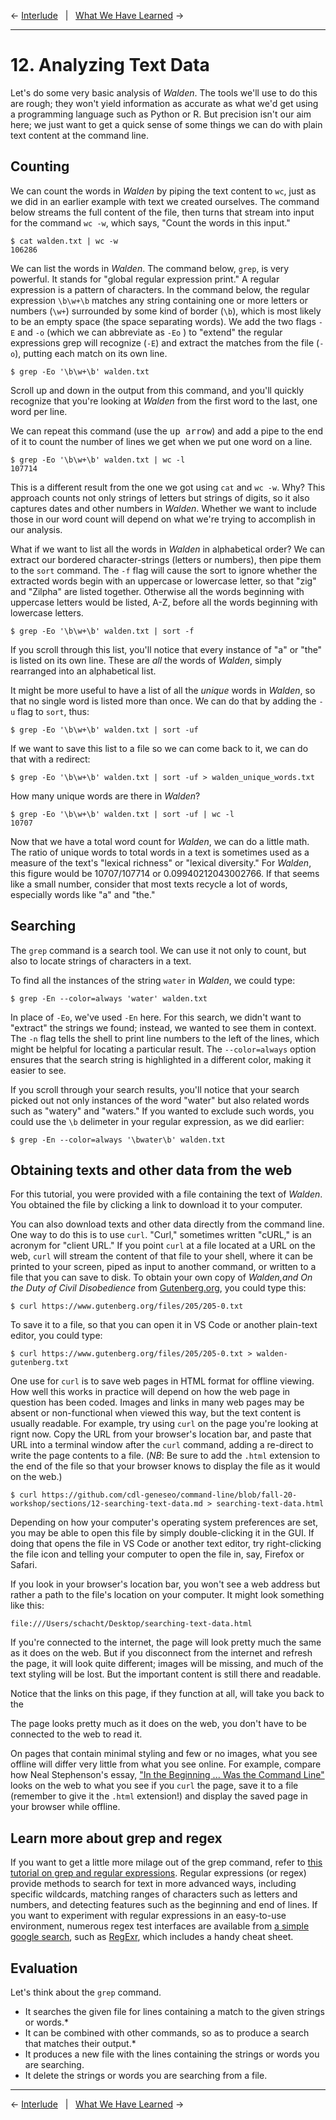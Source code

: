← [Interlude](11-interlude.md)&nbsp;&nbsp;&nbsp;|&nbsp;&nbsp;&nbsp;[What We Have Learned](13-what-we-have-learned.md) →

---

# 12. Analyzing Text Data

Let's do some very basic analysis of *Walden*. The tools we'll use to do this are rough; they won't yield information as accurate as what we'd get using a programming language such as Python or R. But precision isn't our aim here; we just want to get a quick sense of some things we can do with plain text content at the command line.

## Counting

We can count the words in *Walden* by piping the text content to `wc`, just as we did in an earlier example with text we created ourselves. The command below streams the full content of the file, then turns that stream into input for the command `wc -w`, which says, "Count the words in this input."

```
$ cat walden.txt | wc -w
106286
```

We can list the words in *Walden*. The command below, `grep`, is very powerful. It stands for "global regular expression print." A regular expression is a pattern of characters. In the command below, the regular expression `\b\w+\b` matches any string containing one or more letters or numbers (`\w+`) surrounded by some kind of border (`\b`), which is most likely to be an empty space (the space separating words). We add the two flags `-E` and `-o` (which we can abbreviate as `-Eo` ) to "extend" the regular expressions grep will recognize (`-E`) and extract the matches from the file (`-o`), putting each match on its own line.

```
$ grep -Eo '\b\w+\b' walden.txt
```
Scroll up and down in the output from this command, and you'll quickly recognize that you're looking at *Walden* from the first word to the last, one word per line.

We can repeat this command (use the <kbd>up arrow</kbd>) and add a pipe to the end of it to count the number of lines we get when we put one word on a line.

```
$ grep -Eo '\b\w+\b' walden.txt | wc -l
107714
```
This is a different result from the one we got using `cat` and `wc -w`. Why? This approach counts not only strings of letters but strings of digits, so it also captures dates and other numbers in *Walden*. Whether we want to include those in our word count will depend on what we're trying to accomplish in our analysis.

What if we want to list all the words in *Walden* in alphabetical order? We can extract our bordered character-strings (letters or numbers), then pipe them to the `sort` command. The `-f` flag will cause the sort to ignore whether the extracted words begin with an uppercase or lowercase letter, so that "zig" and "Zilpha" are listed together. Otherwise all the words beginning with uppercase letters would be listed, A-Z, before all the words beginning with lowercase letters.

```
$ grep -Eo '\b\w+\b' walden.txt | sort -f
```

If you scroll through this list, you'll notice that every instance of "a" or "the" is listed on its own line. These are *all* the words of *Walden*, simply rearranged into an alphabetical list.

It might be more useful to have a list of all the *unique* words in *Walden*, so that no single word is listed more than once. We can do that by adding the `-u` flag to `sort`, thus:

```
$ grep -Eo '\b\w+\b' walden.txt | sort -uf
```
If we want to save this list to a file so we can come back to it, we can do that with a redirect:

```
$ grep -Eo '\b\w+\b' walden.txt | sort -uf > walden_unique_words.txt
```
How many unique words are there in *Walden*? 

```
$ grep -Eo '\b\w+\b' walden.txt | sort -uf | wc -l
10707
```
Now that we have a total word count for *Walden*, we can do a little math. The ratio of unique words to total words in a text is sometimes used as a measure of the text's "lexical richness" or "lexical diversity." For *Walden*, this figure would be 10707/107714 or 0.09940212043002766. If that seems like a small number, consider that most texts recycle a lot of words, especially words like "a" and "the."

## Searching

The `grep` command is a search tool. We can use it not only to count, but also to locate strings of characters in a text.

To find all the instances of the string `water` in *Walden*, we could type:

```
$ grep -En --color=always 'water' walden.txt
```
In place of `-Eo`, we've used `-En` here. For this search, we didn't want to "extract" the strings we found; instead, we wanted to see them in context. The `-n` flag tells the shell to print line numbers to the left of the lines, which might be helpful for locating a particular result. The `--color=always` option ensures that the search string is highlighted in a different color, making it easier to see.

If you scroll through your search results, you'll notice that your search picked out not only instances of the word "water" but also related words such as "watery" and "waters." If you wanted to exclude such words, you could use the `\b` delimeter in your regular expression, as we did earlier:

```
$ grep -En --color=always '\bwater\b' walden.txt
```
## Obtaining texts and other data from the web

For this tutorial, you were provided with a file containing the text of *Walden*. You obtained the file by clicking a link to download it to your computer.

You can also download texts and other data directly from the command line. One way to do this is to use `curl`. "Curl," sometimes written "cURL," is an acronym for "client URL." If you point `curl` at a file located at a URL on the web, `curl` will stream the content of that file to your shell, where it can be printed to your screen, piped as input to another command, or written to a file that you can save to disk. To obtain your own copy of *Walden,and On the Duty of Civil Disobedience* from [Gutenberg.org](https://www.gutenberg.org/), you could type this:

```
$ curl https://www.gutenberg.org/files/205/205-0.txt
```

To save it to a file, so that you can open it in VS Code or another plain-text editor, you could type:

```
$ curl https://www.gutenberg.org/files/205/205-0.txt > walden-gutenberg.txt
```

One use for `curl` is to save web pages in HTML format for offline viewing. How well this works in practice will depend on how the web page in question has been coded. Images and links in many web pages may be absent or non-functional when viewed this way, but the text content is usually readable. For example, try using `curl` on the page you're looking at rignt now. Copy the URL from your browser's location bar, and paste that URL into a terminal window after the `curl` command, adding a re-direct to write the page contents to a file. (*NB*: Be sure to add the `.html` extension to the end of the file so that your browser knows to display the file as it would on the web.)

```
$ curl https://github.com/cdl-geneseo/command-line/blob/fall-20-workshop/sections/12-searching-text-data.md > searching-text-data.html
```
Depending on how your computer's operating system preferences are set, you may be able to open this file by simply double-clicking it in the GUI. If doing that opens the file in VS Code or another text editor, try right-clicking the file icon and telling your computer to open the file in, say, Firefox or Safari.

If you look in your browser's location bar, you won't see a web address but rather a path to the file's location on your computer. It might look something like this:

```
file:///Users/schacht/Desktop/searching-text-data.html
```

If you're connected to the internet, the page will look pretty much the same as it does on the web. But if you disconnect from the internet and refresh the page, it will look quite different; images will be missing, and much of the text styling will be lost. But the important content is still there and readable.

Notice that the links on this page, if they function at all, will take you back to the 

The page looks pretty much as it does on the web, you don't have to be connected to the web to read it.

On pages that contain minimal styling and few or no images, what you see offline will differ very little from what you see online. For example, compare how Neal Stephenson's essay, ["In the Beginning ... Was the Command Line"](http://cristal.inria.fr/~weis/info/commandline.html) looks on the web to what you see if you `curl` the page, save it to a file (remember to give it the `.html` extension!) and display the saved page in your browser while offline.

## Learn more about grep and regex

If you want to get a little more milage out of the grep command, refer to [this tutorial on grep and regular expressions](https://www.digitalocean.com/community/tutorials/using-grep-regular-expressions-to-search-for-text-patterns-in-linux). Regular expressions (or regex) provide methods to search for text in more advanced ways, including specific wildcards, matching ranges of characters such as letters and numbers, and detecting features such as the beginning and end of lines. If you want to experiment with regular expressions in an easy-to-use environment, numerous regex test interfaces are available from [a simple google search](https://www.google.com/search?w&q=regex+tester), such as [RegExr](https://regexr.com/), which includes a handy cheat sheet.

## Evaluation

Let's think about the `grep` command.

- It searches the given file for lines containing a match to the given strings or words.*
- It can be combined with other commands, so as to produce a search that matches their output.*
- It produces a new file with the lines containing the strings or words you are searching.
- It delete the strings or words you are searching from a file.

---

← [Interlude](11-interlude.md)&nbsp;&nbsp;&nbsp;|&nbsp;&nbsp;&nbsp;[What We Have Learned](13-what-we-have-learned.md) →